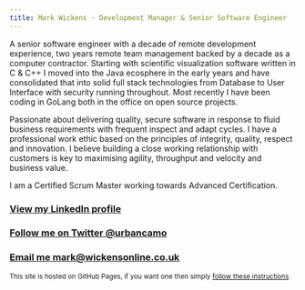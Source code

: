 ```yaml
---
title: Mark Wickens - Development Manager & Senior Software Engineer
---
```


A senior software engineer with a decade of remote development experience, two years remote team management backed by a decade as a computer contractor. Starting with scientific visualization software written in C & C++ I moved into the Java ecosphere in the early years and have consolidated that into solid full stack technologies from Database to User Interface with security running throughout. Most recently I have been coding in GoLang both in the office on open source projects.

Passionate about delivering quality, secure software in response to fluid business requirements with frequent inspect and adapt cycles. I have a professional work ethic based on the principles of integrity, quality, respect and innovation. I believe building a close working relationship with customers is key to maximising agility, throughput and velocity and business value.

I am a Certified Scrum Master working towards Advanced Certification.

### [View my LinkedIn profile](https://www.linkedin.com/in/mark-wickens-5204a56/)

### [Follow me on Twitter @urbancamo](https://twitter.com/urbancamo)

### [Email me mark@wickensonline.co.uk](mailto:mark@wickensonline.co.uk)

<small>This site is hosted on GitHub Pages, if you want one then simply [follow these instructions](https://pages.github.com/)</small>
